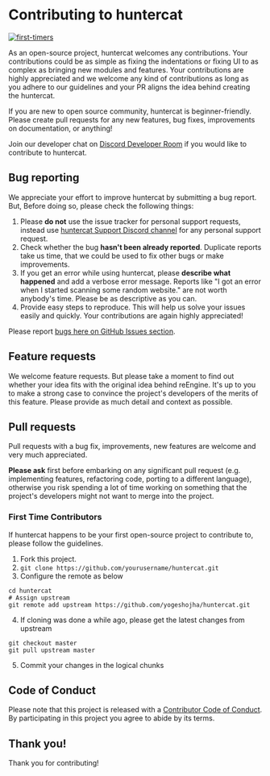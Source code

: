 # Contributing to huntercat
[![first-timers](https://img.shields.io/badge/first--timers--only-friendly-blue.svg?style=flat-square)](https://www.firsttimersonly.com/)

As an open-source project, huntercat welcomes any contributions. Your contributions could be as simple as fixing the indentations or fixing UI to as complex as bringing new modules and features.
Your contributions are highly appreciated and we welcome any kind of contributions as long as you adhere to our guidelines and your PR aligns the idea behind creating the huntercat.

If you are new to open source community, huntercat is beginner-friendly. Please create pull requests for any new features, bug fixes, improvements on documentation, or anything!

Join our developer chat on [Discord Developer Room](https://discord.gg/JuhHdHTtwd) if you would like to contribute to huntercat.

## Bug reporting

We appreciate your effort to improve huntercat by submitting a bug report. But, Before doing so, please check the following things:

1. Please **do not** use the issue tracker for personal support requests, instead use [huntercat Support Discord channel](https://discord.gg/azv6fzhNCE) for any personal support request.
2. Check whether the bug **hasn't been already reported**. Duplicate reports take us time, that we could be used to fix other bugs or make improvements.
3. If you get an error while using huntercat, please **describe what happened** and add a verbose error message. Reports like "I got an error when I started scanning some random website." are not worth anybody's time. Please be as descriptive as you can.
4. Provide easy steps to reproduce. This will help us solve your issues easily and quickly.
Your contributions are again highly appreciated!

Please report [bugs here on GitHub Issues section][1].

[1]: https://github.com/yogeshojha/huntercat/issues/new


## Feature requests
We welcome feature requests. But please take a moment to find out whether your idea fits with the original idea behind reEngine. It's up to you to make a strong case to convince the project's developers of the merits of this feature. Please provide as much detail and context as possible.

## Pull requests
Pull requests with a bug fix, improvements, new features are welcome and very much appreciated.

**Please ask** first before embarking on any significant pull request (e.g. implementing features, refactoring code, porting to a different language), otherwise you risk spending a lot of time working on something that the project's developers might not want to merge into the project.

### First Time Contributors
If huntercat happens to be your first open-source project to contribute to, please follow the guidelines.

1. Fork this project.
2. `git clone https://github.com/yourusername/huntercat.git`
3. Configure the remote as below
```
cd huntercat
# Assign upstream
git remote add upstream https://github.com/yogeshojha/huntercat.git
```
4. If cloning was done a while ago, please get the latest changes from upstream
```
git checkout master
git pull upstream master
```
5. Commit your changes in the logical chunks

## Code of Conduct

Please note that this project is released with a [Contributor Code of Conduct](CODE_OF_CONDUCT.md).
By participating in this project you agree to abide by its terms.

## Thank you!

Thank you for contributing!
